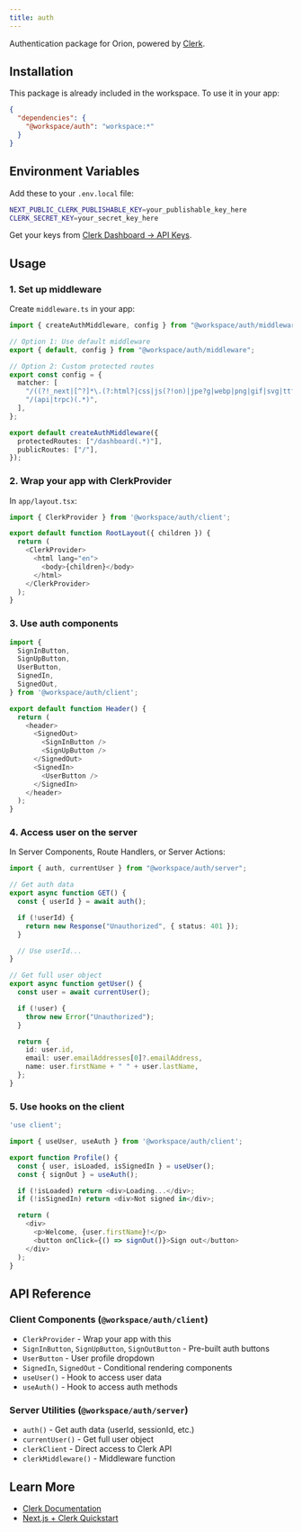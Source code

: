 ```yaml
---
title: auth
---
```


Authentication package for Orion, powered by [Clerk](https://clerk.com/).

## Installation

This package is already included in the workspace. To use it in your app:

```json
{
  "dependencies": {
    "@workspace/auth": "workspace:*"
  }
}
```

## Environment Variables

Add these to your `.env.local` file:

```bash
NEXT_PUBLIC_CLERK_PUBLISHABLE_KEY=your_publishable_key_here
CLERK_SECRET_KEY=your_secret_key_here
```

Get your keys from [Clerk Dashboard → API Keys](https://dashboard.clerk.com/last-active?path=api-keys).

## Usage

### 1. Set up middleware

Create `middleware.ts` in your app:

```typescript
import { createAuthMiddleware, config } from "@workspace/auth/middleware";

// Option 1: Use default middleware
export { default, config } from "@workspace/auth/middleware";

// Option 2: Custom protected routes
export const config = {
  matcher: [
    "/((?!_next|[^?]*\.(?:html?|css|js(?!on)|jpe?g|webp|png|gif|svg|ttf|woff2?|ico|csv|docx?|xlsx?|zip|webmanifest)).*)",
    "/(api|trpc)(.*)",
  ],
};

export default createAuthMiddleware({
  protectedRoutes: ["/dashboard(.*)"],
  publicRoutes: ["/"],
});
```

### 2. Wrap your app with ClerkProvider

In `app/layout.tsx`:

```typescript
import { ClerkProvider } from '@workspace/auth/client';

export default function RootLayout({ children }) {
  return (
    <ClerkProvider>
      <html lang="en">
        <body>{children}</body>
      </html>
    </ClerkProvider>
  );
}
```

### 3. Use auth components

```typescript
import {
  SignInButton,
  SignUpButton,
  UserButton,
  SignedIn,
  SignedOut,
} from '@workspace/auth/client';

export default function Header() {
  return (
    <header>
      <SignedOut>
        <SignInButton />
        <SignUpButton />
      </SignedOut>
      <SignedIn>
        <UserButton />
      </SignedIn>
    </header>
  );
}
```

### 4. Access user on the server

In Server Components, Route Handlers, or Server Actions:

```typescript
import { auth, currentUser } from "@workspace/auth/server";

// Get auth data
export async function GET() {
  const { userId } = await auth();

  if (!userId) {
    return new Response("Unauthorized", { status: 401 });
  }

  // Use userId...
}

// Get full user object
export async function getUser() {
  const user = await currentUser();

  if (!user) {
    throw new Error("Unauthorized");
  }

  return {
    id: user.id,
    email: user.emailAddresses[0]?.emailAddress,
    name: user.firstName + " " + user.lastName,
  };
}
```

### 5. Use hooks on the client

```typescript
'use client';

import { useUser, useAuth } from '@workspace/auth/client';

export function Profile() {
  const { user, isLoaded, isSignedIn } = useUser();
  const { signOut } = useAuth();

  if (!isLoaded) return <div>Loading...</div>;
  if (!isSignedIn) return <div>Not signed in</div>;

  return (
    <div>
      <p>Welcome, {user.firstName}!</p>
      <button onClick={() => signOut()}>Sign out</button>
    </div>
  );
}
```

## API Reference

### Client Components (`@workspace/auth/client`)

- `ClerkProvider` - Wrap your app with this
- `SignInButton`, `SignUpButton`, `SignOutButton` - Pre-built auth buttons
- `UserButton` - User profile dropdown
- `SignedIn`, `SignedOut` - Conditional rendering components
- `useUser()` - Hook to access user data
- `useAuth()` - Hook to access auth methods

### Server Utilities (`@workspace/auth/server`)

- `auth()` - Get auth data (userId, sessionId, etc.)
- `currentUser()` - Get full user object
- `clerkClient` - Direct access to Clerk API
- `clerkMiddleware()` - Middleware function

## Learn More

- [Clerk Documentation](https://clerk.com/docs)
- [Next.js + Clerk Quickstart](https://clerk.com/docs/quickstarts/nextjs)
